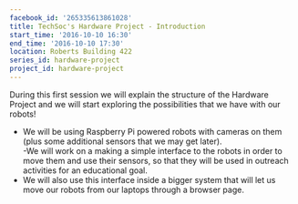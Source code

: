 ```yaml
---
facebook_id: '265335613861028'
title: TechSoc's Hardware Project - Introduction
start_time: '2016-10-10 16:30'
end_time: '2016-10-10 17:30'
location: Roberts Building 422
series_id: hardware-project
project_id: hardware-project
---
```


During this first session we will explain the structure of the Hardware Project and we will start exploring the possibilities that we have with our robots!  
  
- We will be using Raspberry Pi powered robots with cameras on them (plus some additional sensors that we may get later).  
-We will work on a making a simple interface to the robots in order to move them and use their sensors, so that they will be used in outreach activities for an educational goal.   
- We will also use this interface inside a bigger system that will let us move our robots from our laptops through a browser page.